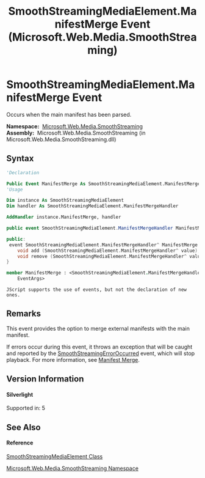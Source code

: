 ﻿---
title: SmoothStreamingMediaElement.ManifestMerge Event (Microsoft.Web.Media.SmoothStreaming)
TOCTitle: ManifestMerge Event
ms:assetid: E:Microsoft.Web.Media.SmoothStreaming.SmoothStreamingMediaElement.ManifestMerge
ms:mtpsurl: https://msdn.microsoft.com/en-us/library/microsoft.web.media.smoothstreaming.smoothstreamingmediaelement.manifestmerge(v=VS.95)
ms:contentKeyID: 46307522
ms.date: 05/31/2012
mtps_version: v=VS.95
f1_keywords:
- Microsoft.Web.Media.SmoothStreaming.SmoothStreamingMediaElement.ManifestMerge
dev_langs:
- CSharp
- JScript
- VB
- FSharp
- c++
api_location:
- Microsoft.Web.Media.SmoothStreaming.dll
api_name:
- Microsoft.Web.Media.SmoothStreaming.SmoothStreamingMediaElement.add_ManifestMerge
- Microsoft.Web.Media.SmoothStreaming.SmoothStreamingMediaElement.ManifestMerge
- Microsoft.Web.Media.SmoothStreaming.SmoothStreamingMediaElement.remove_ManifestMerge
api_type:
- Managed
topic_type:
- apiref
- kbSyntax
product_family_name: VS
ROBOTS: INDEX,FOLLOW
---

# SmoothStreamingMediaElement.ManifestMerge Event

Occurs when the main manifest has been parsed.

**Namespace:**  [Microsoft.Web.Media.SmoothStreaming](microsoft-web-media-smoothstreaming-namespace_1.md)  
**Assembly:**  Microsoft.Web.Media.SmoothStreaming (in Microsoft.Web.Media.SmoothStreaming.dll)

## Syntax

``` vb
'Declaration

Public Event ManifestMerge As SmoothStreamingMediaElement.ManifestMergeHandler
'Usage

Dim instance As SmoothStreamingMediaElement
Dim handler As SmoothStreamingMediaElement.ManifestMergeHandler

AddHandler instance.ManifestMerge, handler
```

``` csharp
public event SmoothStreamingMediaElement.ManifestMergeHandler ManifestMerge
```

``` c++
public:
 event SmoothStreamingMediaElement.ManifestMergeHandler^ ManifestMerge {
    void add (SmoothStreamingMediaElement.ManifestMergeHandler^ value);
    void remove (SmoothStreamingMediaElement.ManifestMergeHandler^ value);
}
```

``` fsharp
member ManifestMerge : <SmoothStreamingMediaElement.ManifestMergeHandler,
    EventArgs>
```

``` jscript
JScript supports the use of events, but not the declaration of new ones.
```

## Remarks

This event provides the option to merge external manifests with the main manifest.

If errors occur during this event, it throws an exception that will be caught and reported by the [SmoothStreamingErrorOccurred](smoothstreamingmediaelement-smoothstreamingerroroccurred-event-microsoft-web-media-smoothstreaming_1.md) event, which will stop playback. For more information, see [Manifest Merge](manifest-merge.md).

## Version Information

#### Silverlight

Supported in: 5  

## See Also

#### Reference

[SmoothStreamingMediaElement Class](smoothstreamingmediaelement-class-microsoft-web-media-smoothstreaming_1.md)

[Microsoft.Web.Media.SmoothStreaming Namespace](microsoft-web-media-smoothstreaming-namespace_1.md)

